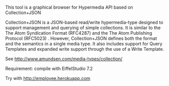 This tool is a graphical browser for Hypermedia API based on Collection+JSON

Collection+JSON is a JSON-based read/write hypermedia-type designed to support management and querying of simple collections. It is similar to the The Atom Syndication Format (RFC4287) and the The Atom Publishing Protocol (RFC5023) . However, Collection+JSON defines both the format and the semantics in a single media type. It also includes support for Query Templates and expanded write support through the use of a Write Template.

See http://www.amundsen.com/media-types/collection/

Requirement:
compile with EiffelStudio 7.2

Try with
http://employee.herokuapp.com
